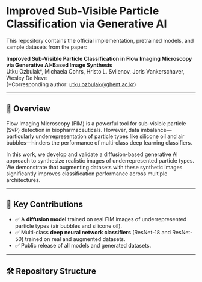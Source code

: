 # Improved Sub-Visible Particle Classification via Generative AI

This repository contains the official implementation, pretrained models, and sample datasets from the paper:

**Improved Sub-Visible Particle Classification in Flow Imaging Microscopy via Generative AI-Based Image Synthesis**  
Utku Ozbulak\*, Michaela Cohrs, Hristo L. Svilenov, Joris Vankerschaver, Wesley De Neve  
(\*Corresponding author: utku.ozbulak@ghent.ac.kr)

---

## 🔬 Overview

Flow Imaging Microscopy (FIM) is a powerful tool for sub-visible particle (SvP) detection in biopharmaceuticals. However, data imbalance—particularly underrepresentation of particle types like silicone oil and air bubbles—hinders the performance of multi-class deep learning classifiers.

In this work, we develop and validate a diffusion-based generative AI approach to synthesize realistic images of underrepresented particle types. We demonstrate that augmenting datasets with these synthetic images significantly improves classification performance across multiple architectures.

---

## 📌 Key Contributions

- ✅ A **diffusion model** trained on real FIM images of underrepresented particle types (air bubbles and silicone oil).
- ✅ Multi-class **deep neural network classifiers** (ResNet-18 and ResNet-50) trained on real and augmented datasets.
- ✅ Public release of all models and generated datasets.

---

## 🛠 Repository Structure

